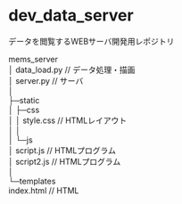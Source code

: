 # dev_data_server
データを閲覧するWEBサーバ開発用レポジトリ  
  
mems_server  
│  data_load.py		     // データ処理・描画  
│  server.py			     // サーバ  
│  
├─static  
│  ├─css  
│  │     style.css		 // HTMLレイアウト  
│  │  
│  └─js  
│        script.js	 // HTMLプログラム  
│        script2.js	 // HTMLプログラム  
│  
└─templates  
        index.html		 // HTML  
